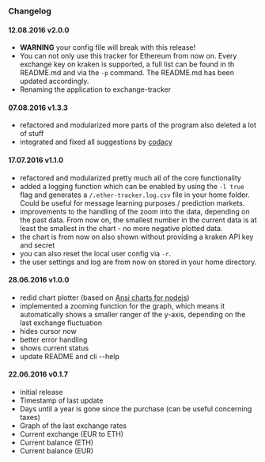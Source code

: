 ### Changelog

#### 12.08.2016 v2.0.0
- **WARNING** your config file will break with this release!
- You can not only use this tracker for Ethereum from now on. Every exchange key on kraken is supported, a full list can be  found in th README.md and via the `-p` command. The README.md has been updated accordingly.
- Renaming the application to exchange-tracker

#### 07.08.2016 v1.3.3
- refactored and modularized more parts of the program also deleted a lot of stuff
- integrated and fixed all suggestions by [codacy](https://www.codacy.com)

#### 17.07.2016 v1.1.0
- refactored and modularized pretty much all of the core functionality
- added a logging function which can be enabled by using the `-l true` flag and generates a `/.ether-tracker.log.csv` file in your home folder. Could be useful for message learning purposes / prediction markets.
- improvements to the handling of the zoom into the data, depending on the past data. From now on, the smallest number in the current data is at least the smallest in the chart - no more negative plotted data.
- the chart is from now on also shown without providing a kraken API key and secret
- you can also reset the local user config via `-r`.
- the user settings and log are from now on stored in your home directory.

#### 28.06.2016 v1.0.0
- redid chart plotter (based on [Ansi charts for nodejs](https://github.com/jstrace/chart))
- implemented a zooming function for the graph, which means it automatically shows a smaller ranger of the y-axis, depending on the last exchange fluctuation
- hides cursor now
- better error handling
- shows current status
- update README and cli --help

#### 22.06.2016 v0.1.7
- initial release
- Timestamp of last update
- Days until a year is gone since the purchase (can be useful concerning taxes)
- Graph of the last exchange rates
- Current exchange (EUR to ETH)
- Current balance (ETH)
- Current balance (EUR)
